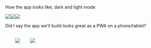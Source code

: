 How the app looks like, dark and light mode

![](https://bootcamp.dev/screen-1.jpg)![](https://bootcamp.dev/screen-2.jpg)![](https://bootcamp.dev/screen-3.jpg)

Did I say the app we'll build looks great as a PWA on a phone/tablet?
<span style="display:flex; width:50%;gap:2rem;margin:2rem;">![](https://bootcamp.dev/ipad.jpg)![](https://bootcamp.dev/iphone.jpg)</span>
